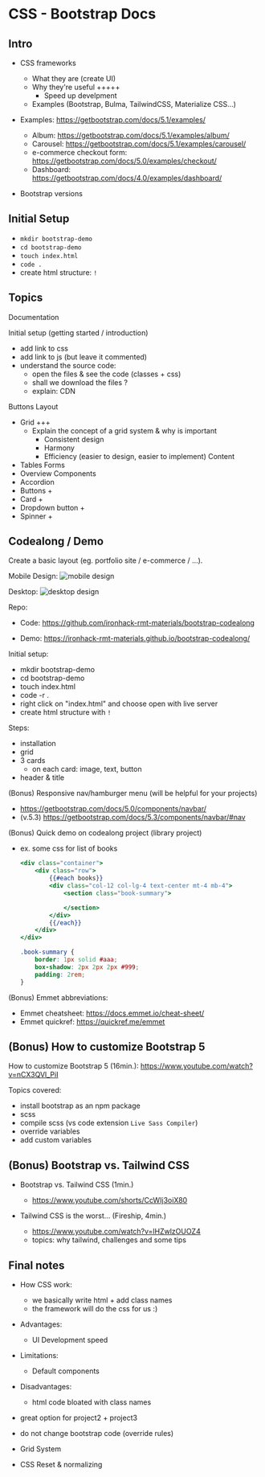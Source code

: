 
# CSS - Bootstrap Docs

<!--
Status: ready

@todo:
- codealong design screenshots: make it generic (ex. plain buttons) 
- record video + QA


-->


## Intro

- CSS frameworks
  - What they are (create UI)
  - Why they're useful +++++
    - Speed up develpment
  - Examples (Bootstrap, Bulma, TailwindCSS, Materialize CSS...)


- Examples: https://getbootstrap.com/docs/5.1/examples/
  - Album: https://getbootstrap.com/docs/5.1/examples/album/
  - Carousel: https://getbootstrap.com/docs/5.1/examples/carousel/
  - e-commerce checkout form: https://getbootstrap.com/docs/5.0/examples/checkout/
  - Dashboard: https://getbootstrap.com/docs/4.0/examples/dashboard/


- Bootstrap versions



## Initial Setup

<!--
@Luis: 
- do this before we go through the documentation (so that we can do quick demos)
-->

- `mkdir bootstrap-demo`
- `cd bootstrap-demo`
- `touch index.html`
- `code .`
- create html structure: `!`



## Topics

<!-- aug. 2023: v.5.3.1  -->

Documentation

Initial setup (getting started / introduction)
- add link to css
- add link to js (but leave it commented)
- understand the source code:
  - open the files & see the code (classes + css)
  - shall we download the files ?
  - explain: CDN



Buttons
Layout
- Grid +++
  - Explain the concept of a grid system & why is important
    - Consistent design
    - Harmony
    - Efficiency (easier to design, easier to implement)
Content
- Tables
Forms
- Overview
Components
- Accordion
- Buttons +
- Card +
- Dropdown button +
- Spinner +



## Codealong / Demo

Create a basic layout (eg. portfolio site / e-commerce / ...).


Mobile Design:
![mobile design](../media/images/bootstrap-sample-1-mobile.png)

Desktop:
![desktop design](../media/images/bootstrap-sample-2-desktop.png)



Repo: 
- Code: https://github.com/ironhack-rmt-materials/bootstrap-codealong
- Demo: https://ironhack-rmt-materials.github.io/bootstrap-codealong/

  <!-- @luis: deploy on another account -->


Initial setup:
<!-- @luis: follow this so that they have a .html file -->
- mkdir bootstrap-demo
- cd bootstrap-demo
- touch index.html
- code -r .
- right click on  "index.html" and choose open with live server
- create html structure with `!`



Steps:

- installation
- grid
- 3 cards
  - on each card: image, text, button
- header & title



(Bonus) Responsive nav/hamburger menu (will be helpful for your projects)
- https://getbootstrap.com/docs/5.0/components/navbar/
- (v.5.3) https://getbootstrap.com/docs/5.3/components/navbar/#nav


(Bonus) Quick demo on codealong project (library project)
- ex. some css for list of books

  ```hbs
  <div class="container">
      <div class="row">
          {{#each books}}
          <div class="col-12 col-lg-4 text-center mt-4 mb-4">
              <section class="book-summary">

              </section>
          </div>
          {{/each}}
      </div>
  </div>
  ```


  ```css
  .book-summary {
      border: 1px solid #aaa;
      box-shadow: 2px 2px 2px #999;
      padding: 2rem;
  }
  ```


(Bonus) Emmet abbreviations:
- Emmet cheatsheet: https://docs.emmet.io/cheat-sheet/
- Emmet quickref: https://quickref.me/emmet


## (Bonus) How to customize Bootstrap 5

How to customize Bootstrap 5 (16min.):
https://www.youtube.com/watch?v=nCX3QVl_PiI

Topics covered:
- install bootstrap as an npm package
- scss
- compile scss (vs code extension `Live Sass Compiler`)
- override variables
- add custom variables


## (Bonus) Bootstrap vs. Tailwind CSS
- Bootstrap vs. Tailwind CSS (1min.)
  - https://www.youtube.com/shorts/CcWIj3oiX80

- Tailwind CSS is the worst… (Fireship, 4min.)
  - https://www.youtube.com/watch?v=lHZwlzOUOZ4
  - topics: why tailwind, challenges and some tips


## Final notes

- How CSS work:
  - we basically write html + add class names
  - the framework will do the css for us :)

- Advantages: 
  - UI Development speed

- Limitations:
  - Default components

- Disadvantages:
  - html code bloated with class names

- great option for project2 + project3
- do not change bootstrap code (override rules)

- Grid System
- CSS Reset & normalizing


